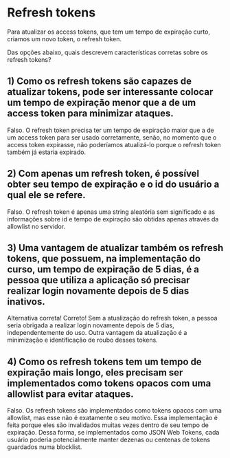
#  Refresh tokens

Para atualizar os access tokens, que tem um tempo de expiração curto, criamos um novo token, o refresh token.

Das opções abaixo, quais descrevem características corretas sobre os refresh tokens?

## 1) Como os refresh tokens são capazes de atualizar tokens, pode ser interessante colocar um tempo de expiração menor que a de um access token para minimizar ataques.

Falso. O refresh token precisa ter um tempo de expiração maior que a de um access token para ser usado corretamente, senão, no momento que o access token expirasse, não poderíamos atualizá-lo porque o refresh token também já estaria expirado.

## 2) Com apenas um refresh token, é possível obter seu tempo de expiração e o id do usuário a qual ele se refere.

Falso. O refresh token é apenas uma string aleatória sem significado e as informações sobre id e tempo de expiração são obtidas apenas através da allowlist no servidor.

## 3) Uma vantagem de atualizar também os refresh tokens, que possuem, na implementação do curso, um tempo de expiração de 5 dias, é a pessoa que utiliza a aplicação só precisar realizar login novamente depois de 5 dias inativos.

Alternativa correta! Correto! Sem a atualização do refresh token, a pessoa seria obrigada a realizar login novamente depois de 5 dias, independentemente do uso. Outra vantagem da atualização é a minimização e identificação de roubo desses tokens.

## 4) Como os refresh tokens tem um tempo de expiração mais longo, eles precisam ser implementados como tokens opacos com uma allowlist para evitar ataques.

Falso. Os refresh tokens são implementados como tokens opacos com uma allowlist, mas esse não é exatamente o seu motivo. Essa implementação é feita porque eles são invalidados muitas vezes dentro de seu tempo de expiração. Dessa forma, se implementados como JSON Web Tokens, cada usuário poderia potencialmente manter dezenas ou centenas de tokens guardados numa blocklist.
